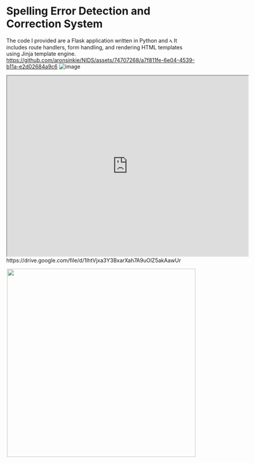 # Spelling Error Detection and Correction System 
The code I provided are a Flask application written in Python and ኣ
It includes route handlers, form handling, and rendering HTML templates using Jinja template engine. 
https://github.com/aronsinkie/NIDS/assets/74707268/a7f811fe-6e04-4539-b11a-e2d02684a9c6
![image](https://github.com/aronsinkie/NIDS/assets/74707268/a2d95da8-bfba-4b58-93be-4b1fc3297ce5)
<iframe src="https://drive.google.com/file/d/1lhtVjxa3Y3BxarXah7A9uOlZ5akAawUr/preview" width="640" height="480" allow="autoplay"></iframe>
https://drive.google.com/file/d/1lhtVjxa3Y3BxarXah7A9uOlZ5akAawUr
<p align="center">
  <img src="https://github.com/aronsinkie/NIDS/assets/74707268/3ebd9e6c-f5c5-481a-add2-8cf741b72aec" width="500">
</p>

